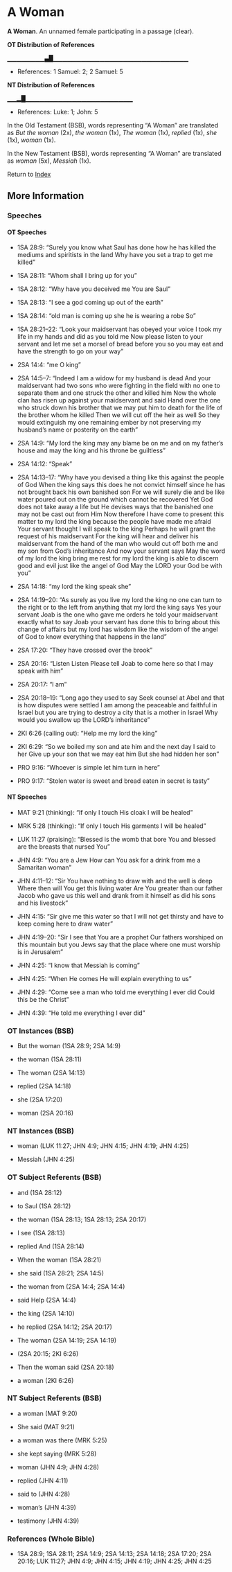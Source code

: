 # A Woman
**A Woman**. 
An unnamed female participating in a passage (clear). 


**OT Distribution of References**

▁▁▁▁▁▁▁▁▄█▁▁▁▁▁▁▁▁▁▁▁▁▁▁▁▁▁▁▁▁▁▁▁▁▁▁▁▁▁
* References: 1 Samuel: 2; 2 Samuel: 5

**NT Distribution of References**

▁▁▂█▁▁▁▁▁▁▁▁▁▁▁▁▁▁▁▁▁▁▁▁▁▁▁
* References: Luke: 1; John: 5



In the Old Testament (BSB), words representing “A Woman” are translated as 
*But the woman* (2x), *the woman* (1x), *The woman* (1x), *replied* (1x), *she* (1x), *woman* (1x). 


In the New Testament (BSB), words representing “A Woman” are translated as 
*woman* (5x), *Messiah* (1x). 


Return to [Index](00-Index.md)

## More Information

### Speeches

#### OT Speeches

* 1SA 28:9: “Surely you know what Saul has done how he has killed the mediums and spiritists in the land Why have you set a trap to get me killed”

* 1SA 28:11: “Whom shall I bring up for you”

* 1SA 28:12: “Why have you deceived me You are Saul”

* 1SA 28:13: “I see a god coming up out of the earth”

* 1SA 28:14: “old man is coming up she he is wearing a robe So”

* 1SA 28:21–22: “Look your maidservant has obeyed your voice I took my life in my hands and did as you told me Now please listen to your servant and let me set a morsel of bread before you so you may eat and have the strength to go on your way”

* 2SA 14:4: “me O king”

* 2SA 14:5–7: “Indeed I am a widow for my husband is dead And your maidservant had two sons who were fighting in the field with no one to separate them and one struck the other and killed him Now the whole clan has risen up against your maidservant and said Hand over the one who struck down his brother that we may put him to death for the life of the brother whom he killed Then we will cut off the heir as well So they would extinguish my one remaining ember by not preserving my husband’s name or posterity on the earth”

* 2SA 14:9: “My lord the king may any blame be on me and on my father’s house and may the king and his throne be guiltless”

* 2SA 14:12: “Speak”

* 2SA 14:13–17: “Why have you devised a thing like this against the people of God When the king says this does he not convict himself since he has not brought back his own banished son For we will surely die and be like water poured out on the ground which cannot be recovered Yet God does not take away a life but He devises ways that the banished one may not be cast out from Him Now therefore I have come to present this matter to my lord the king because the people have made me afraid Your servant thought I will speak to the king Perhaps he will grant the request of his maidservant For the king will hear and deliver his maidservant from the hand of the man who would cut off both me and my son from God’s inheritance And now your servant says May the word of my lord the king bring me rest for my lord the king is able to discern good and evil just like the angel of God May the LORD your God be with you”

* 2SA 14:18: “my lord the king speak she”

* 2SA 14:19–20: “As surely as you live my lord the king no one can turn to the right or to the left from anything that my lord the king says Yes your servant Joab is the one who gave me orders he told your maidservant exactly what to say Joab your servant has done this to bring about this change of affairs but my lord has wisdom like the wisdom of the angel of God to know everything that happens in the land”

* 2SA 17:20: “They have crossed over the brook”

* 2SA 20:16: “Listen Listen Please tell Joab to come here so that I may speak with him”

* 2SA 20:17: “I am”

* 2SA 20:18–19: “Long ago they used to say Seek counsel at Abel and that is how disputes were settled I am among the peaceable and faithful in Israel but you are trying to destroy a city that is a mother in Israel Why would you swallow up the LORD’s inheritance”

* 2KI 6:26 (calling out): “Help me my lord the king”

* 2KI 6:29: “So we boiled my son and ate him and the next day I said to her Give up your son that we may eat him But she had hidden her son”

* PRO 9:16: “Whoever is simple let him turn in here”

* PRO 9:17: “Stolen water is sweet and bread eaten in secret is tasty”

#### NT Speeches

* MAT 9:21 (thinking): “If only I touch His cloak I will be healed”

* MRK 5:28 (thinking): “If only I touch His garments I will be healed”

* LUK 11:27 (praising): “Blessed is the womb that bore You and blessed are the breasts that nursed You”

* JHN 4:9: “You are a Jew How can You ask for a drink from me a Samaritan woman”

* JHN 4:11–12: “Sir You have nothing to draw with and the well is deep Where then will You get this living water Are You greater than our father Jacob who gave us this well and drank from it himself as did his sons and his livestock”

* JHN 4:15: “Sir give me this water so that I will not get thirsty and have to keep coming here to draw water”

* JHN 4:19–20: “Sir I see that You are a prophet Our fathers worshiped on this mountain but you Jews say that the place where one must worship is in Jerusalem”

* JHN 4:25: “I know that Messiah is coming”

* JHN 4:25: “When He comes He will explain everything to us”

* JHN 4:29: “Come see a man who told me everything I ever did Could this be the Christ”

* JHN 4:39: “He told me everything I ever did”

### OT Instances (BSB)

* But the woman (1SA 28:9; 2SA 14:9)

* the woman (1SA 28:11)

* The woman (2SA 14:13)

* replied (2SA 14:18)

* she (2SA 17:20)

* woman (2SA 20:16)



### NT Instances (BSB)

* woman (LUK 11:27; JHN 4:9; JHN 4:15; JHN 4:19; JHN 4:25)

* Messiah (JHN 4:25)



### OT Subject Referents (BSB)

* and (1SA 28:12)

* to Saul (1SA 28:12)

* the woman (1SA 28:13; 1SA 28:13; 2SA 20:17)

* I see (1SA 28:13)

* replied And (1SA 28:14)

* When the woman (1SA 28:21)

* she said (1SA 28:21; 2SA 14:5)

* the woman from (2SA 14:4; 2SA 14:4)

* said Help (2SA 14:4)

* the king (2SA 14:10)

* he replied (2SA 14:12; 2SA 20:17)

* The woman (2SA 14:19; 2SA 14:19)

*  (2SA 20:15; 2KI 6:26)

* Then the woman said (2SA 20:18)

* a woman (2KI 6:26)



### NT Subject Referents (BSB)

* a woman (MAT 9:20)

* She said (MAT 9:21)

* a woman was there (MRK 5:25)

* she kept saying (MRK 5:28)

* woman (JHN 4:9; JHN 4:28)

* replied (JHN 4:11)

* said to (JHN 4:28)

* woman’s (JHN 4:39)

* testimony (JHN 4:39)



### References (Whole Bible)

* 1SA 28:9; 1SA 28:11; 2SA 14:9; 2SA 14:13; 2SA 14:18; 2SA 17:20; 2SA 20:16; LUK 11:27; JHN 4:9; JHN 4:15; JHN 4:19; JHN 4:25; JHN 4:25



